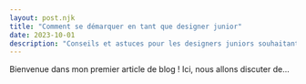 ```yaml
---
layout: post.njk
title: "Comment se démarquer en tant que designer junior"
date: 2023-10-01
description: "Conseils et astuces pour les designers juniors souhaitant se démarquer dans l'industrie."
---
```


Bienvenue dans mon premier article de blog ! Ici, nous allons discuter de...